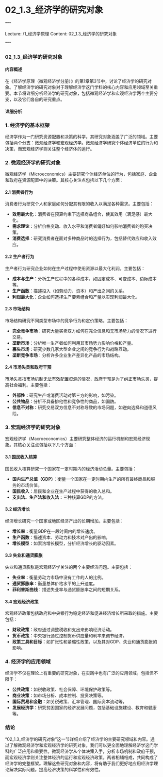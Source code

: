 # 02_1.3_经济学的研究对象

"""

Lecture: /1_经济学原理
Content: 02_1.3_经济学的研究对象

"""
### 02_1.3_经济学的研究对象

#### 内容概述

在《经济学原理（微观经济学分册）》的第1章第3节中，讨论了经济学的研究对象。了解经济学的研究对象对于理解经济学这门学科的核心内容和应用领域至关重要。本节将详细分析经济学的研究对象，包括微观经济学和宏观经济学两个主要分支，以及它们各自的研究重点。

#### 详细分析

### 1. 经济学的基本框架

经济学作为一门研究资源配置和决策的科学，其研究对象涵盖了广泛的领域。主要包括两个分支：微观经济学和宏观经济学。微观经济学研究个体经济单位的行为和决策，而宏观经济学则关注整个经济体的运行。

### 2. 微观经济学的研究对象

微观经济学（Microeconomics）主要研究个体经济单位的行为，包括家庭、企业和政府在资源配置中的决策。其核心关注点包括以下几个方面：

#### 2.1 消费者行为

消费者行为研究个人和家庭如何分配其有限的收入以满足各种需求。主要包括：
- **效用最大化**：消费者在预算约束下选择商品组合，使其效用（满足感）最大化。
- **需求理论**：分析价格变动、收入水平和消费者偏好如何影响消费者的购买决策。
- **消费选择**：研究消费者在面对多种商品时的选择行为，包括替代效应和收入效应。

#### 2.2 生产者行为

生产者行为研究企业如何在生产过程中使用资源以最大化利润。主要包括：
- **成本与生产**：分析生产过程中的各种成本，如固定成本、可变成本、边际成本等。
- **生产函数**：描述投入（如劳动力、资本）和产出之间的关系。
- **利润最大化**：企业如何选择生产要素组合和产量以实现利润最大化。

#### 2.3 市场结构

市场结构研究不同类型市场中的竞争行为和定价策略。主要包括：
- **完全竞争市场**：研究大量买卖双方如何在完全信息和无市场势力的情况下进行交易。
- **垄断市场**：分析唯一生产者如何利用其市场势力影响价格和产量。
- **寡头市场**：研究少数几家大型企业之间的竞争行为和战略互动。
- **垄断竞争市场**：分析许多企业生产差异化产品的市场结构。

#### 2.4 市场失灵和政府干预

市场失灵指市场机制无法有效配置资源的情况，政府干预是为了纠正市场失灵，提高社会福利。主要包括：
- **外部性**：研究生产或消费活动对第三方的影响，如污染。
- **公共物品**：分析不具备排他性和竞争性的商品，如国防。
- **信息不对称**：研究交易双方信息不对称导致的市场问题，如逆向选择和道德风险。

### 3. 宏观经济学的研究对象

宏观经济学（Macroeconomics）主要研究整体经济的运行机制和宏观经济现象。其核心关注点包括以下几个方面：

#### 3.1 国民收入核算

国民收入核算研究一个国家在一定时期内的经济活动总量。主要包括：
- **国内生产总值（GDP）**：衡量一个国家在一定时期内生产的所有最终商品和服务的市场价值。
- **国民收入**：居民和企业在生产过程中获得的收入总和。
- **支出法、生产法和收入法**：三种核算GDP的方法。

#### 3.2 经济增长

经济增长研究一个国家或地区经济产出的长期增加。主要包括：
- **增长率**：衡量GDP在一段时间内的增长速度。
- **生产函数**：描述资本、劳动力和技术对产出的影响。
- **增长模型**：如索洛增长模型，分析经济增长的驱动因素。

#### 3.3 失业和通货膨胀

失业和通货膨胀是宏观经济学关注的两个主要经济问题。主要包括：
- **失业率**：衡量劳动力市场中没有工作的人的比例。
- **通货膨胀率**：衡量总体价格水平的上升速度。
- **菲利普斯曲线**：描述失业率与通货膨胀率之间的短期关系。

#### 3.4 宏观经济政策

宏观经济政策包括政府和中央银行为稳定经济和促进经济增长所采取的措施。主要包括：
- **财政政策**：政府通过调整税收和支出来影响经济活动。
- **货币政策**：中央银行通过控制货币供应量和利率来调节经济。
- **政策工具和目标**：如扩张性和紧缩性政策，以及其对GDP、失业和通货膨胀的影响。

### 4. 经济学的应用领域

经济学不仅在理论上有重要的研究对象，在实践中也有广泛的应用领域。包括但不限于：
- **公共政策**：如税收政策、社会保障、环境保护政策等。
- **商业决策**：如市场分析、成本控制、投资决策等。
- **国际贸易和金融**：如关税政策、汇率管理、国际资本流动等。
- **发展经济学**：研究贫困国家的经济发展问题，包括基础设施建设、教育和健康等。

### 结论

“02_1.3_经济学的研究对象”这一节详细介绍了经济学的主要研究领域和内容。通过了解微观经济学和宏观经济学的研究对象，我们可以更全面地理解经济学这门学科的广泛应用和重要性。微观经济学从个体决策入手，分析市场机制和政府干预，而宏观经济学则关注整体经济的运行和宏观经济政策。两者相辅相成，共同构成了经济学的完整框架。理解这些研究对象和内容，将有助于我们更好地应用经济学理论解决实际问题，提高经济决策的科学性和有效性。

